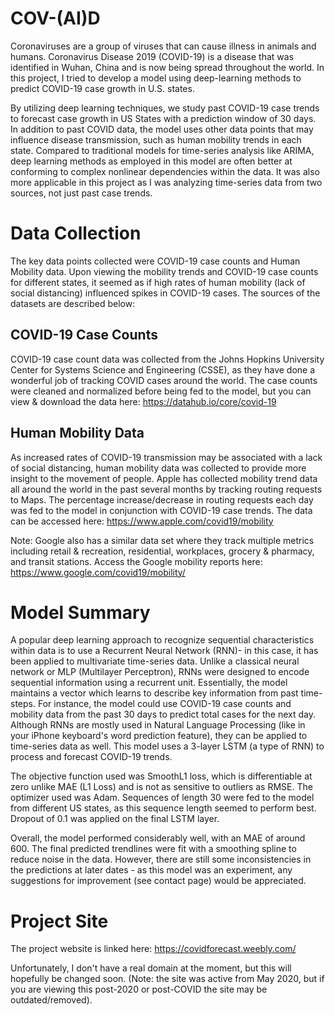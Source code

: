# COV-(AI)D

Coronaviruses are a group of viruses that can cause illness in animals and humans. Coronavirus Disease 2019 (COVID-19) is a disease that was identified in Wuhan, China and is now being spread throughout the world. In this project, I tried to develop a model using deep-learning methods to predict COVID-19 case growth in U.S. states.

By utilizing deep learning techniques, we study past COVID-19 case trends to forecast case growth in US States with a prediction window of 30 days. In addition to past COVID data, the model uses other data points that may influence disease transmission, such as human mobility trends in each state. Compared to traditional models for time-series analysis like ARIMA, deep learning methods as employed in this model are often better at conforming to complex nonlinear dependencies within the data. It was also more applicable in this project as I was analyzing time-series data from two sources, not just past case trends.

# Data Collection

The key data points collected were COVID-19 case counts and Human Mobility data. Upon viewing the mobility trends and COVID-19 case counts for different states, it seemed as if high rates of human mobility (lack of social distancing) influenced spikes in COVID-19 cases. The sources of the datasets are described below:

## COVID-19 Case Counts
COVID-19 case count data was collected from the  Johns Hopkins University Center for Systems Science and Engineering (CSSE), as they have done a wonderful job of tracking COVID cases around the world. The case counts were cleaned and normalized before being fed to the model, but you can view & download the data here:
https://datahub.io/core/covid-19

## Human Mobility Data
As increased rates of COVID-19 transmission may be associated with a lack of social distancing, human mobility data was collected to provide more insight to the movement of people. Apple has collected mobility trend data all around the world in the past several months by tracking routing requests to Maps. The percentage increase/decrease in routing requests each day was fed to the model in conjunction with COVID-19 case trends. The data can be accessed here:
https://www.apple.com/covid19/mobility

Note: Google also has a similar data set where they track multiple metrics including retail & recreation, residential, workplaces, grocery & pharmacy, and transit stations. Access the Google mobility reports here:
https://www.google.com/covid19/mobility/

# Model Summary

A popular deep learning approach to recognize sequential characteristics within data is to use a Recurrent Neural Network (RNN)- in this case, it has been applied to multivariate time-series data. Unlike a classical neural network or MLP (Multilayer Perceptron), RNNs were designed to encode sequential information using a recurrent unit. Essentially, the model maintains a vector which learns to describe key information from past time-steps. For instance, the model could use COVID-19 case counts and mobility data from the past 30 days to predict total cases for the next day. Although RNNs are mostly used in Natural Language Processing (like in your iPhone keyboard's word prediction feature), they can be applied to time-series data as well. This model uses a 3-layer LSTM (a type of RNN) to process and forecast COVID-19 trends.

The objective function used was SmoothL1 loss, which is differentiable at zero unlike MAE (L1 Loss) and is not as sensitive to outliers as RMSE. The optimizer used was Adam. Sequences of length 30 were fed to the model from different US states, as this sequence length seemed to perform best. Dropout of 0.1 was applied on the final LSTM layer.

Overall, the model performed considerably well, with an MAE of around 600. The final predicted trendlines were fit with a smoothing spline to reduce noise in the data. However, there are still some inconsistencies in the predictions at later dates - as this model was an experiment, any suggestions for improvement (see contact page) would be appreciated.

# Project Site

The project website is linked here: https://covidforecast.weebly.com/

Unfortunately, I don't have a real domain at the moment, but this will hopefully be changed soon. (Note: the site was active from May 2020, but if you are viewing this post-2020 or post-COVID the site may be outdated/removed).
